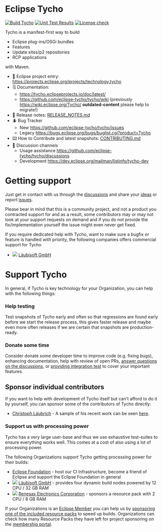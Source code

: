 Eclipse Tycho
=============

[![Build Tycho](https://github.com/eclipse/tycho/actions/workflows/maven.yml/badge.svg)](https://github.com/eclipse/tycho/actions/workflows/maven.yml) [![Unit Test Results](https://github.com/eclipse/tycho/actions/workflows/check.yml/badge.svg)](https://github.com/eclipse/tycho/actions/workflows/check.yml) [![License check](https://github.com/eclipse/tycho/actions/workflows/licensecheck.yml/badge.svg)](https://github.com/eclipse/tycho/actions/workflows/licensecheck.yml)

Tycho is a manifest-first way to build

  * Eclipse plug-ins/OSGi bundles
  * Features
  * Update sites/p2 repositories
  * RCP applications
  
with Maven.


* 👔 Eclipse project entry: https://projects.eclipse.org/projects/technology.tycho
* 🗒️ Documentation:
     * https://tycho.eclipseprojects.io/doc/latest/
     * https://github.com/eclipse-tycho/tycho/wiki (previously https://wiki.eclipse.org/Tycho/ **outdated-content** please help to migrate!)
* 📢 Release notes: [RELEASE_NOTES.md](./RELEASE_NOTES.md)
* 🪲 Bug Tracker
     * New https://github.com/eclipse-tycho/tycho/issues
     * Legacy https://bugs.eclipse.org/bugs/buglist.cgi?product=Tycho
* ⌨️ How to Contribute and latest snapshots: [CONTRIBUTING.md](./CONTRIBUTING.md)
* 💬 Discussion channels
     * Usage assistance https://github.com/eclipse-tycho/tycho/discussions
     * Development https://dev.eclipse.org/mailman/listinfo/tycho-dev

# Getting support

Just get in contact with us through the [discussions](https://github.com/eclipse-tycho/tycho/discussions) and share your [ideas](https://github.com/eclipse-tycho/tycho/discussions/new) or report [issues](https://github.com/eclipse-tycho/tycho/issues).

Please bear in mind that this is a community project, and not a product you contracted support for and as a result, some contributors may or may not look at your support requests on demand and if you do not provide the fix/implementation yourself the issue might even never get fixed.

If you require dedicated help with Tycho, want to make sure a bugfix or feature is handled with priority, the following companies offers commercial support for Tycho 
* ![](https://läubisoft.gmbh/favicon.ico) [Läubisoft GmbH](https://xn--lubisoft-0za.gmbh/en/)


# Support Tycho  

In general, if Tycho is key technology for your Organization, you can help with the following things:

### Help testing
Test snapshots of Tycho early and often so that regressions are found early before we start the release process, this gives faster release and maybe even more often releases if we are certain that snapshots are production-ready.

### Donate some time
Consider donate some developer time to improve code (e.g. fixing bugs), enhancing documentation, help with review of open PRs, [answer questions on the discussions](https://github.com/eclipse/tycho/discussions), or [providing integration test](https://github.com/eclipse/tycho/wiki#providing-an-integration-test) to cover your important features.

## Sponsor individual contributors
If you want to help with development of Tycho itself but can't afford to do it by yourself, you can sponsor some of the contributors of Tycho directly:

* [Christoph Läubrich](https://github.com/sponsors/laeubi) - A sample of his recent work can be seen [here](https://github.com/eclipse-tycho/tycho/commits?author=laeubi).

### Support us with processing power
Tycho has a very large user-base and thus we use exhaustive test-suites to ensure everything works well. This comes at a cost of also using a lot of processing power.

The following Organizations support Tycho getting processing power for their builds:
* [Eclipse Foundation](https://www.eclipse.org/sponsor/) - host our CI Infrastructure, become a friend of Eclipse and support the Eclipse Foundation in general
* ![](https://läubisoft.gmbh/favicon.ico) [Läubisoft GmbH](https://läubisoft.gmbh/en/) - provides four dynamic build nodes powered by 12 CPU / 32 GB RAM
* ![](https://www.renesas.com/favicon.ico) [Renesas Electronics Corporation](https://www.eclipse.org/membership/showMember.php?member_id=1069) - sponsors a resource pack with 2 CPU / 8 GB RAM

If your Organizations is an [Eclipse Member](https://www.eclipse.org/membership/exploreMembership.php) you can help us by [sponsoring one of the included resource packs](https://wiki.eclipse.org/CBI#Assigning_Resource_Packs_to_a_Project) to speed up builds. Organizations can check how many Resource Packs they have left for project sponsoring on the [membership portal](https://membership.eclipse.org/portal/login).
